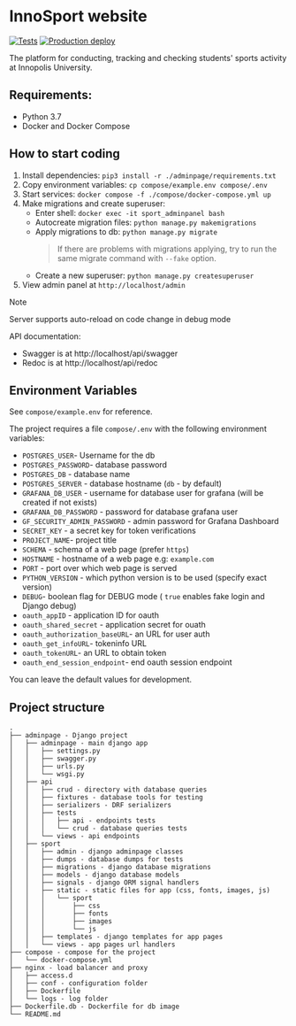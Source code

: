# InnoSport website

[![Tests](https://github.com/one-zero-eight/sport/actions/workflows/tests.yml/badge.svg)](https://github.com/one-zero-eight/sport/actions/workflows/tests.yml)
[![Production deploy](https://github.com/one-zero-eight/sport/actions/workflows/deploy_production.yml/badge.svg)](https://github.com/one-zero-eight/sport/actions/workflows/deploy_production.yml)

The platform for conducting, tracking and checking students' sports activity at Innopolis University.

## Requirements:

* Python 3.7
* Docker and Docker Compose

## How to start coding

1. Install dependencies: `pip3 install -r ./adminpage/requirements.txt`
2. Copy environment variables: `cp compose/example.env compose/.env`
3. Start services: `docker compose -f ./compose/docker-compose.yml up`
4. Make migrations and create superuser:
   - Enter shell: `docker exec -it sport_adminpanel bash`
   - Autocreate migration files: `python manage.py makemigrations`
   - Apply migrations to db: `python manage.py migrate`
     > If there are problems with migrations applying, try to run the same migrate command with `--fake` option.
   - Create a new superuser: `python manage.py createsuperuser`
5. View admin panel at `http://localhost/admin`

> [!NOTE]
> Server supports auto-reload on code change in debug mode

API documentation:
* Swagger is at http://localhost/api/swagger
* Redoc is at http://localhost/api/redoc

## Environment Variables

See `compose/example.env` for reference.

The project requires a file `compose/.env` with the following environment variables:

* `POSTGRES_USER`- Username for the db
* `POSTGRES_PASSWORD`- database password
* `POSTGRES_DB` - database name
* `POSTGRES_SERVER` - database hostname (`db` - by default)
* `GRAFANA_DB_USER` - username for database user for grafana (will be created if not exists)
* `GRAFANA_DB_PASSWORD` - password for database grafana user
* `GF_SECURITY_ADMIN_PASSWORD` - admin password for Grafana Dashboard
* `SECRET_KEY` - a secret key for token verifications
* `PROJECT_NAME`- project title
* `SCHEMA` - schema of a web page (prefer `https`)
* `HOSTNAME` - hostname of a web page e.g: `example.com`
* `PORT` - port over which web page is served
* `PYTHON_VERSION` - which python version is to be used (specify exact version)
* `DEBUG`- boolean flag for DEBUG mode ( `true` enables fake login and Django debug)
* `oauth_appID` - application ID for oauth
* `oauth_shared_secret` - application secret for ouath
* `oauth_authorization_baseURL`- an URL for user auth
* `oauth_get_infoURL`- tokeninfo URL
* `oauth_tokenURL`- an URL to obtain token
* `oauth_end_session_endpoint`- end oauth session endpoint

You can leave the default values for development.

## Project structure

```
.
├── adminpage - Django project
│   ├── adminpage - main django app
│   │   ├── settings.py
│   │   ├── swagger.py
│   │   ├── urls.py
│   │   └── wsgi.py
│   ├── api
│   │   ├── crud - directory with database queries
│   │   ├── fixtures - database tools for testing
│   │   ├── serializers - DRF serializers
│   │   ├── tests
│   │   │   ├── api - endpoints tests
│   │   │   └── crud - database queries tests
│   │   └── views - api endpoints
│   ├── sport
│   │   ├── admin - django adminpage classes
│   │   ├── dumps - database dumps for tests
│   │   ├── migrations - django database migrations
│   │   ├── models - django database models
│   │   ├── signals - django ORM signal handlers
│   │   ├── static - static files for app (css, fonts, images, js)
│   │   │   └── sport
│   │   │       ├── css
│   │   │       ├── fonts
│   │   │       ├── images
│   │   │       └── js
│   │   ├── templates - django templates for app pages
│   │   └── views - app pages url handlers
├── compose - compose for the project
│   └── docker-compose.yml
├── nginx - load balancer and proxy
│   ├── access.d
│   ├── conf - configuration folder
│   ├── Dockerfile
│   └── logs - log folder
├── Dockerfile.db - Dockerfile for db image
└── README.md
```
